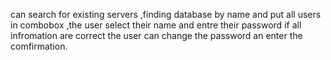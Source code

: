 can search for existing servers ,finding database by name and put all users in combobox ,the user select their name and entre their password if all infromation are correct the user can change the password an enter the comfirmation.
